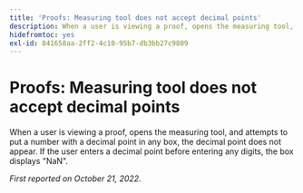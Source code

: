 ```yaml
---
title: 'Proofs: Measuring tool does not accept decimal points'
description: When a user is viewing a proof, opens the measuring tool, and attempts to put a number with a decimal point in any box, the decimal point does not appear. If the user enters a decimal point before entering any digits, the box displays NaN.
hidefromtoc: yes
exl-id: 841658aa-2ff2-4c10-95b7-db3bb27c9809
---
```

# Proofs: Measuring tool does not accept decimal points

<!--This article is on the WF and WFP TOC. By request.-->

When a user is viewing a proof, opens the measuring tool, and attempts to put a number with a decimal point in any box, the decimal point does not appear. If the user enters a decimal point before entering any digits, the box displays "NaN".

_First reported on October 21, 2022._
